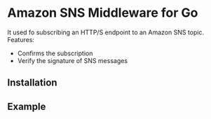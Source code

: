 # Amazon SNS Middleware for Go

It used fo subscribing an HTTP/S endpoint to an Amazon SNS topic. Features:

- Confirms the subscription
- Verify the signature of SNS messages

## Installation

## Example

